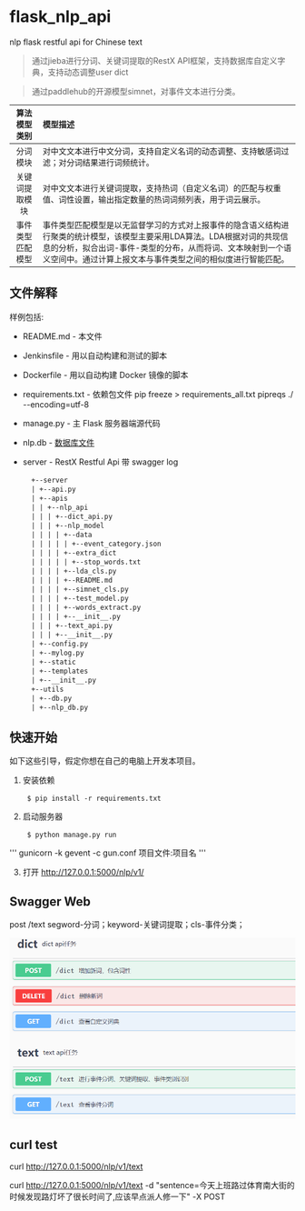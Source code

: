 
# flask_nlp_api
nlp flask restful api for Chinese text

> 通过jieba进行分词、关键词提取的RestX API框架，支持数据库自定义字典，支持动态调整user dict

> 通过paddlehub的开源模型simnet，对事件文本进行分类。

| 算法模型类别	| 模型描述| 
| :----: | :----- |
| 分词模块	| 对中文文本进行中文分词，支持自定义名词的动态调整、支持敏感词过滤；对分词结果进行词频统计。| 
| 关键词提取模块	| 对中文文本进行关键词提取，支持热词（自定义名词）的匹配与权重值、词性设置，输出指定数量的热词词频列表，用于词云展示。| 
| 事件类型匹配模型	| 事件类型匹配模型是以无监督学习的方式对上报事件的隐含语义结构进行聚类的统计模型，该模型主要采用LDA算法。LDA根据对词的共现信息的分析，拟合出词-事件-类型的分布，从而将词、文本映射到一个语义空间中。通过计算上报文本与事件类型之间的相似度进行智能匹配。| 

文件解释
-----------

样例包括:

* README.md - 本文件
* Jenkinsfile - 用以自动构建和测试的脚本
* Dockerfile - 用以自动构建 Docker 镜像的脚本
* requirements.txt - 依赖包文件 pip freeze > requirements_all.txt   pipreqs ./ --encoding=utf-8
* manage.py - 主 Flask 服务器端源代码
* nlp.db - [数据库文件](server/apis/nlp_api/nlp_model/README.md)
* server - RestX Restful Api 带 swagger log


        +--server
        | +--api.py
        | +--apis
        | | +--nlp_api
        | | | +--dict_api.py
        | | | +--nlp_model
        | | | | +--data
        | | | | | +--event_category.json
        | | | | +--extra_dict
        | | | | | +--stop_words.txt
        | | | | +--lda_cls.py
        | | | | +--README.md
        | | | | +--simnet_cls.py
        | | | | +--test_model.py
        | | | | +--words_extract.py
        | | | | +--__init__.py
        | | | +--text_api.py
        | | | +--__init__.py
        | +--config.py
        | +--mylog.py
        | +--static
        | +--templates
        | +--__init__.py
        +--utils
        | +--db.py
        | +--nlp_db.py


快速开始
---------------

如下这些引导，假定你想在自己的电脑上开发本项目。

1. 安装依赖

        $ pip install -r requirements.txt


2. 启动服务器

        $ python manage.py run

'''
gunicorn -k gevent -c gun.conf 项目文件:项目名
'''

3. 打开 http://127.0.0.1:5000/nlp/v1/

Swagger Web
---------------

post /text
segword-分词；keyword-关键词提取；cls-事件分类；

![avatar](/resources/swagger_ui.png)


curl test
---------------

curl http://127.0.0.1:5000/nlp/v1/text

curl http://127.0.0.1:5000/nlp/v1/text -d "sentence=今天上班路过体育南大街的时候发现路灯坏了很长时间了,应该早点派人修一下" -X POST



